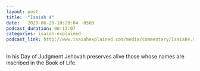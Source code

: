 ```yaml
---
layout: post
title:  "Isaiah 4"
date:   2020-06-28-10:20:04 -0500
podcast_duration: 00:13:07
categories: isaiah-explained
podcast_link: http://www.isaiahexplained.com/media/commentary/Isaiah4.mp3
---
```

In his Day of Judgment Jehovah preserves alive those whose names are inscribed in the Book of Life.

